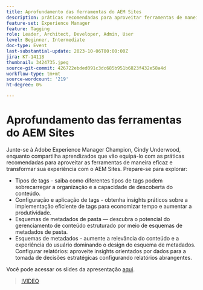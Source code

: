 ```yaml
---
title: Aprofundamento das ferramentas do AEM Sites
description: práticas recomendadas para aproveitar ferramentas de maneira eficaz e transformar sua experiência no AEM Sites. Tipos de tags Saiba como diferentes tipos de tags podem sobrecarregar a organização e a capacidade de descoberta do conteúdo.  Configuração e aplicação de tags Obtenha insights práticos sobre uma implementação de tags eficiente para economizar tempo e aumentar a produtividade.  Esquemas de metadados de pasta Descubra o potencial do gerenciamento de conteúdo estruturado por meio de esquemas de metadados de pasta. Esquemas de metadados Aumente a relevância do conteúdo e a experiência do usuário dominando o design do esquema de metadados. Configurar relatórios Aproveite insights orientados por dados para a tomada de decisões estratégicas configurando relatórios abrangentes. Você pode acessar os slides de apresentação aqui.
feature-set: Experience Manager
feature: Tagging
role: Leader, Architect, Developer, Admin, User
level: Beginner, Intermediate
doc-type: Event
last-substantial-update: 2023-10-06T00:00:00Z
jira: KT-14118
thumbnail: 3424735.jpeg
source-git-commit: 426722ebded091c3dc685b951b6823f432e58a4d
workflow-type: tm+mt
source-wordcount: '219'
ht-degree: 0%

---
```



# Aprofundamento das ferramentas do AEM Sites

Junte-se à Adobe Experience Manager Champion, Cindy Underwood, enquanto compartilha aprendizados que vão equipá-lo com as práticas recomendadas para aproveitar as ferramentas de maneira eficaz e transformar sua experiência com o AEM Sites. Prepare-se para explorar:

* Tipos de tags - saiba como diferentes tipos de tags podem sobrecarregar a organização e a capacidade de descoberta do conteúdo.
* Configuração e aplicação de tags - obtenha insights práticos sobre a implementação eficiente de tags para economizar tempo e aumentar a produtividade.
* Esquemas de metadados de pasta — descubra o potencial do gerenciamento de conteúdo estruturado por meio de esquemas de metadados de pasta.
* Esquemas de metadados - aumente a relevância do conteúdo e a experiência do usuário dominando o design do esquema de metadados. Configurar relatórios: aproveite insights orientados por dados para a tomada de decisões estratégicas configurando relatórios abrangentes.

Você pode acessar os slides da apresentação [aqui](/help/learn-from-your-peers/assets/experience-manager/sept2023/AEM-Sites-Tools-Webinar.pdf).

>[!VIDEO](https://video.tv.adobe.com/v/3424735/?learn=on)
